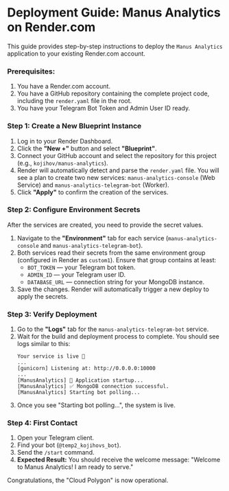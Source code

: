 # Deployment Guide: Manus Analytics on Render.com

This guide provides step-by-step instructions to deploy the `Manus Analytics` application to your existing Render.com account.

### **Prerequisites:**

1. You have a Render.com account.
2. You have a GitHub repository containing the complete project code, including the `render.yaml` file in the root.
3. You have your Telegram Bot Token and Admin User ID ready.

### **Step 1: Create a New Blueprint Instance**

1. Log in to your Render Dashboard.
2. Click the **"New +"** button and select **"Blueprint"**.
3. Connect your GitHub account and select the repository for this project (e.g., `kojihov/manus-analytics`).
4. Render will automatically detect and parse the `render.yaml` file. You will see a plan to create two new services: `manus-analytics-console` (Web Service) and `manus-analytics-telegram-bot` (Worker).
5. Click **"Apply"** to confirm the creation of the services.

### **Step 2: Configure Environment Secrets**

After the services are created, you need to provide the secret values.

1. Navigate to the **"Environment"** tab for each service (`manus-analytics-console` and `manus-analytics-telegram-bot`).
2. Both services read their secrets from the same environment group (configured in Render as `custom1`). Ensure that group contains at least:
    * `BOT_TOKEN` — your Telegram bot token.
    * `ADMIN_ID` — your Telegram user ID.
    * `DATABASE_URL` — connection string for your MongoDB instance.
3. Save the changes. Render will automatically trigger a new deploy to apply the secrets.

### **Step 3: Verify Deployment**

1. Go to the **"Logs"** tab for the `manus-analytics-telegram-bot` service.
2. Wait for the build and deployment process to complete. You should see logs similar to this:
    ```
    Your service is live 🎉
    ...
    [gunicorn] Listening at: http://0.0.0.0:10000
    ...
    [ManusAnalytics] 🚀 Application startup...
    [ManusAnalytics] ✅ MongoDB connection successful.
    [ManusAnalytics] Starting bot polling...
    ```
3. Once you see "Starting bot polling...", the system is live.

### **Step 4: First Contact**

1. Open your Telegram client.
2. Find your bot (`@temp2_kojihovs_bot`).
3. Send the `/start` command.
4. **Expected Result:** You should receive the welcome message: "Welcome to Manus Analytics! I am ready to serve."

Congratulations, the "Cloud Polygon" is now operational.
